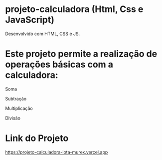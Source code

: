 # projeto-calculadora (Html, Css e JavaScript)

Desenvolvido com HTML, CSS e JS.

# Este projeto permite a realização de operações básicas com a calculadora:

Soma

Subtração

Multiplicação

Divisão

# Link do Projeto

https://projeto-calculadora-iota-murex.vercel.app
